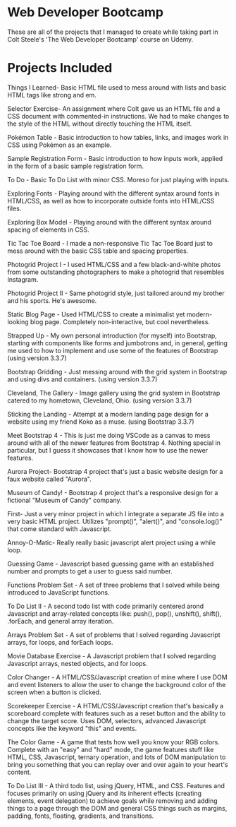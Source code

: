 # Web Developer Bootcamp

These are all of the projects that I managed to create while taking part in Colt Steele's 'The Web Developer Bootcamp' course on Udemy.   

# Projects Included

Things I Learned- Basic HTML file used to mess around with lists and basic HTML tags like strong and em.

Selector Exercise- An assignment where Colt gave us an HTML file and a CSS document with commented-in instructions. We had to make changes to the style of the HTML without directly touching the HTML itself. 

Pokémon Table - Basic introduction to how tables, links, and images work in CSS using Pokémon as an example.    

Sample Registration Form - Basic introduction to how inputs work, applied in the form of a basic sample registration form.

To Do - Basic To Do List with minor CSS. Moreso for just playing with inputs. 

Exploring Fonts - Playing around with the different syntax around fonts in HTML/CSS, as well as how to incorporate outside fonts into HTML/CSS files. 

Exploring Box Model - Playing around with the different syntax around spacing of elements in CSS. 

Tic Tac Toe Board - I made a non-responsive Tic Tac Toe Board just to mess around with the basic CSS table and spacing properties.  

Photogrid Project I - I used HTML/CSS and a few black-and-white photos from some outstanding photographers to make a photogrid that resembles Instagram.

Photogrid Project II - Same photogrid style, just tailored around my brother and his sports. He's awesome.  

Static Blog Page - Used HTML/CSS to create a minimalist yet modern-looking blog page. Completely non-interactive, but cool nevertheless. 

Strapped Up - My own personal introduction (for myself) into Bootstrap, starting with components like forms and jumbotrons and, in general, getting me used to how to implement and use some of the features of Bootstrap (using version 3.3.7)

Bootstrap Gridding - Just messing around with the grid system in Bootstrap and using divs and containers. (using version 3.3.7)

Cleveland, The Gallery - Image gallery using the grid system in Bootstrap catered to my hometown, Cleveland, Ohio. (using version 3.3.7)

Sticking the Landing - Attempt at a modern landing page design for a website using my friend Koko as a muse. (using Bootstrap 3.3.7)

Meet Bootstrap 4 - This is just me doing VSCode as a canvas to mess around with all of the newer features from Bootstrap 4. Nothing special in particular, but I guess it showcases that I know how to use the newer features. 

Aurora Project- Bootstrap 4 project that's just a basic website design for a faux website called "Aurora".  

Museum of Candy! - Bootstrap 4 project that's a responsive design for a fictional "Museum of Candy" company. 

First- Just a very minor project in which I integrate a separate JS file into a very basic HTML project. Utilizes "prompt()", "alert()", and "console.log()" that come standard with Javascript. 

Annoy-O-Matic- Really really basic javascript alert project using a while loop. 

Guessing Game - Javascript based guessing game with an established number and prompts to get a user to guess said number. 

Functions Problem Set - A set of three problems that I solved while being introduced to JavaScript functions. 

To Do List II - A second todo list with code primarily centered arond Javascript and array-related concepts like: push(), pop(), unshift(), shift(), .forEach, and general array iteration. 

Arrays Problem Set - A set of problems that I solved regarding Javascript arrays, for loops, and forEach loops.

Movie Database Exercise - A Javascript problem that I solved regarding Javascript arrays, nested objects, and for loops. 

Color Changer - A HTML/CSS/Javascript creation of mine where I use DOM and event listeners to allow the user to change the background color of the screen when a button is clicked.

Scorekeeper Exercise - A HTML/CSS/Javascript creation that's basically a scoreboard complete with features such as a reset button and the ability to change the target score. Uses DOM, selectors, advanced Javascript concepts like the keyword "this" and events. 

The Color Game - A game that tests how well you know your RGB colors. Complete with an "easy" and "hard" mode, the game features stuff like HTML, CSS, Javascript, ternary operation, and lots of DOM manipulation to bring you something that you can replay over and over again to your heart's content. 

To Do List III - A third todo list, using jQuery, HTML, and CSS. Features and focuses primarily on using jQuery and its inherent effects (creating elements, event delegation) to achieve goals while removing and adding things to a page through the DOM and general CSS things such as margins, padding, fonts, floating, gradients, and transitions.